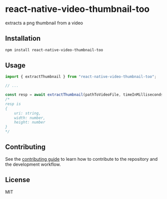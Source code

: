 # react-native-video-thumbnail-too

extracts a png thumbnail from a video

## Installation

```sh
npm install react-native-video-thumbnail-too
```

## Usage

```js
import { extractThumbnail } from "react-native-video-thumbnail-too";

// ...

const resp = await extractThumbnail(pathToVideoFile, timeInMilliseconds);
/*
resp is 
{
    uri: string,
    width: number,
    height: number
}
*/
```

## Contributing

See the [contributing guide](CONTRIBUTING.md) to learn how to contribute to the repository and the development workflow.

## License

MIT

